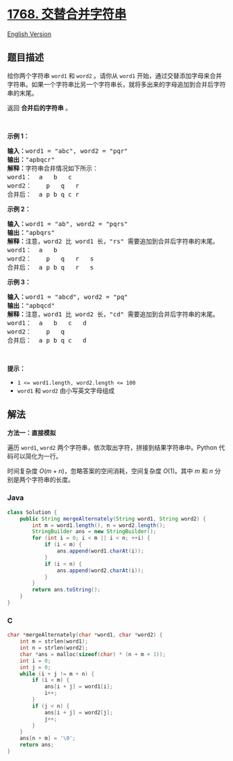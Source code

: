 # [1768. 交替合并字符串](https://leetcode.cn/problems/merge-strings-alternately)

[English Version](/solution/1700-1799/1768.Merge%20Strings%20Alternately/README_EN.md)

## 题目描述

<p>给你两个字符串 <code>word1</code> 和 <code>word2</code> 。请你从 <code>word1</code> 开始，通过交替添加字母来合并字符串。如果一个字符串比另一个字符串长，就将多出来的字母追加到合并后字符串的末尾。</p>

<p>返回 <strong>合并后的字符串</strong> 。</p>

<p> </p>

<p><strong>示例 1：</strong></p>

<pre>
<strong>输入：</strong>word1 = "abc", word2 = "pqr"
<strong>输出：</strong>"apbqcr"
<strong>解释：</strong>字符串合并情况如下所示：
word1：  a   b   c
word2：    p   q   r
合并后：  a p b q c r
</pre>

<p><strong>示例 2：</strong></p>

<pre>
<strong>输入：</strong>word1 = "ab", word2 = "pqrs"
<strong>输出：</strong>"apbqrs"
<strong>解释：</strong>注意，word2 比 word1 长，"rs" 需要追加到合并后字符串的末尾。
word1：  a   b 
word2：    p   q   r   s
合并后：  a p b q   r   s
</pre>

<p><strong>示例 3：</strong></p>

<pre>
<strong>输入：</strong>word1 = "abcd", word2 = "pq"
<strong>输出：</strong>"apbqcd"
<strong>解释：</strong>注意，word1 比 word2 长，"cd" 需要追加到合并后字符串的末尾。
word1：  a   b   c   d
word2：    p   q 
合并后：  a p b q c   d
</pre>

<p> </p>

<p><strong>提示：</strong></p>

<ul>
	<li><code>1 <= word1.length, word2.length <= 100</code></li>
	<li><code>word1</code> 和 <code>word2</code> 由小写英文字母组成</li>
</ul>

## 解法

**方法一：直接模拟**

遍历 `word1`, `word2` 两个字符串，依次取出字符，拼接到结果字符串中。Python 代码可以简化为一行。

时间复杂度 $O(m + n)$，忽略答案的空间消耗，空间复杂度 $O(1)$。其中 $m$ 和 $n$ 分别是两个字符串的长度。

### **Java**

```java
class Solution {
    public String mergeAlternately(String word1, String word2) {
        int m = word1.length(), n = word2.length();
        StringBuilder ans = new StringBuilder();
        for (int i = 0; i < m || i < n; ++i) {
            if (i < m) {
                ans.append(word1.charAt(i));
            }
            if (i < n) {
                ans.append(word2.charAt(i));
            }
        }
        return ans.toString();
    }
}
```

### **C**

```c
char *mergeAlternately(char *word1, char *word2) {
    int m = strlen(word1);
    int n = strlen(word2);
    char *ans = malloc(sizeof(char) * (n + m + 1));
    int i = 0;
    int j = 0;
    while (i + j != m + n) {
        if (i < m) {
            ans[i + j] = word1[i];
            i++;
        }
        if (j < n) {
            ans[i + j] = word2[j];
            j++;
        }
    }
    ans[n + m] = '\0';
    return ans;
}
```
